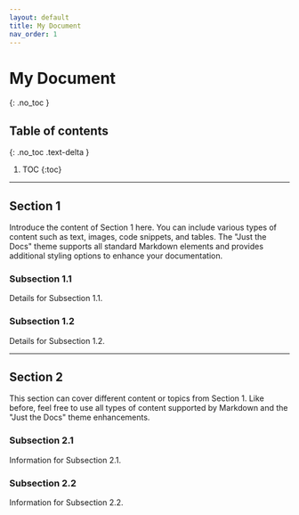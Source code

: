 ```yaml
---
layout: default
title: My Document
nav_order: 1
---
```


# My Document
{: .no_toc }

## Table of contents
{: .no_toc .text-delta }

1. TOC
{:toc}

---

## Section 1
Introduce the content of Section 1 here. You can include various types of content such as text, images, code snippets, and tables. The "Just the Docs" theme supports all standard Markdown elements and provides additional styling options to enhance your documentation.

### Subsection 1.1
Details for Subsection 1.1.

### Subsection 1.2
Details for Subsection 1.2.

---

## Section 2
This section can cover different content or topics from Section 1. Like before, feel free to use all types of content supported by Markdown and the "Just the Docs" theme enhancements.

### Subsection 2.1
Information for Subsection 2.1.

### Subsection 2.2
Information for Subsection 2.2.

